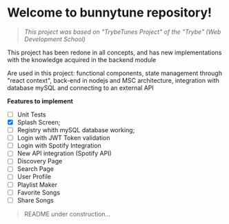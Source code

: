 # Welcome to bunnytune repository!


> _This project was based on "TrybeTunes Project" of the "Trybe" (Web Development School)_

This project has been redone in all concepts, and has new implementations with the knowledge acquired in the backend module

Are used in this project: functional components, state management through "react context", back-end in nodejs and MSC architecture, integration with database
mySQL and connecting to an external API

**Features to implement**

- [ ] Unit Tests
- [x] Splash Screen;
- [ ] Registry whith mySQL database working;
- [ ] Login with JWT Token validation
- [ ] Login with Spotify Integration
- [ ] New API integration (Spotify API)
- [ ] Discovery Page
- [ ] Search Page
- [ ] User Profile
- [ ] Playlist Maker
- [ ] Favorite Songs
- [ ] Share Songs

> README under construction...
